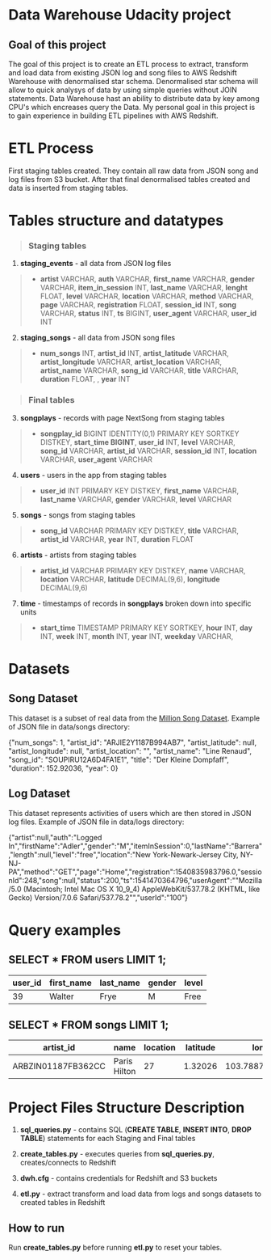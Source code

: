 # Data Warehouse Udacity project

## Goal of this project 
The goal of this project is to create an ETL process to extract, transform and load data from existing JSON log and song files to AWS Redshift Warehouse with denormalised star schema. Denormalised star schema will allow to quick analysys of data by using simple queries without JOIN statements. Data Warehouse hast an ability to distribute data by key among CPU's which encreases query the Data. My personal goal in this project is to gain experience in building ETL pipelines with AWS Redshift.

# ETL Process

First staging tables created. They contain all raw data from JSON song and log files from S3 bucket. After that final denormalised tables created and data is inserted from staging tables.

# Tables structure and datatypes

> ### Staging tables
1. **staging_events** - all data from JSON log files
> - **artist** VARCHAR, **auth** VARCHAR, **first_name** VARCHAR, **gender** VARCHAR, **item_in_session** INT, **last_name** VARCHAR, **lenght** FLOAT, **level** VARCHAR, **location** VARCHAR, **method** VARCHAR, **page** VARCHAR, **registration** FLOAT, **session_id** INT, **song** VARCHAR, **status** INT, **ts** BIGINT, **user_agent** VARCHAR, **user_id** INT

2. **staging_songs** - all data from JSON song files

> - **num_songs** INT, **artist_id** INT, **artist_latitude** VARCHAR, **artist_longitude** VARCHAR, **artist_location** VARCHAR, **artist_name** VARCHAR, **song_id** VARCHAR, **title** VARCHAR, **duration** FLOAT, , **year** INT

> ### Final tables
3. **songplays** - records with page NextSong from staging tables

> - **songplay_id** BIGINT IDENTITY(0,1) PRIMARY KEY SORTKEY DISTKEY, **start_time BIGINT**, **user_id** INT, **level** VARCHAR, **song_id** VARCHAR, **artist_id** VARCHAR, **session_id** INT, **location** VARCHAR, **user_agent** VARCHAR

4. **users** - users in the app from staging tables

> - **user_id** INT PRIMARY KEY DISTKEY, **first_name** VARCHAR, **last_name** VARCHAR, **gender** VARCHAR, **level** VARCHAR

5. **songs** - songs from staging tables

> - **song_id** VARCHAR PRIMARY KEY DISTKEY, **title** VARCHAR, **artist_id** VARCHAR, **year** INT, **duration** FLOAT

6. **artists** - artists from staging tables

> - **artist_id** VARCHAR PRIMARY KEY DISTKEY, **name** VARCHAR, **location** VARCHAR, **latitude** DECIMAL(9,6), **longitude** DECIMAL(9,6)

7. **time** - timestamps of records in **songplays** broken down into specific units

> - **start_time** TIMESTAMP PRIMARY KEY SORTKEY, **hour** INT, **day** INT, **week** INT, **month** INT, **year** INT, **weekday** VARCHAR,


# Datasets

## Song Dataset

This dataset is a subset of real data from the [Million Song Dataset](https://labrosa.ee.columbia.edu/millionsong/).
Example of JSON file in data/songs directory:

{"num_songs": 1, "artist_id": "ARJIE2Y1187B994AB7", "artist_latitude": null, "artist_longitude": null, "artist_location": "", "artist_name": "Line Renaud", "song_id": "SOUPIRU12A6D4FA1E1", "title": "Der Kleine Dompfaff", "duration": 152.92036, "year": 0}

## Log Dataset

This dataset represents activities of users which are then stored in JSON log files.
Example of JSON file in data/logs directory:

{"artist":null,"auth":"Logged In","firstName":"Adler","gender":"M","itemInSession":0,"lastName":"Barrera","length":null,"level":"free","location":"New York-Newark-Jersey City, NY-NJ-PA","method":"GET","page":"Home","registration":1540835983796.0,"sessionId":248,"song":null,"status":200,"ts":1541470364796,"userAgent":"\"Mozilla\/5.0 (Macintosh; Intel Mac OS X 10_9_4) AppleWebKit\/537.78.2 (KHTML, like Gecko) Version\/7.0.6 Safari\/537.78.2\"","userId":"100"}


# Query examples

## SELECT * FROM users LIMIT 1;

|user_id    |first_name|last_name |gender|level  |
| --------- | -------- | -------- | ---- | ----- |
|     39    | Walter   | Frye     | M    | Free  |


## SELECT * FROM songs LIMIT 1;

|artist_id                |name          |location  |latitude    |longitude            |
| --------------------- | -------------- | -------- | ---------- | ------------------- |
| ARBZIN01187FB362CC    | Paris Hilton   | 27       | 1.32026    | 103.78870999999999  |

# Project Files Structure Description

1. **sql_queries.py** - contains SQL (**CREATE TABLE**, **INSERT INTO**, **DROP TABLE**) statements for each Staging and Final tables

2. **create_tables.py** - executes queries from **sql_queries.py**, creates/connects to Redshift

3. **dwh.cfg** - contains credentials for Redshift and S3 buckets 

4. **etl.py** - extract transform and load data from logs and songs datasets to created tables in Redshift


## How to run

Run **create_tables.py** before running **etl.py** to reset your tables.

